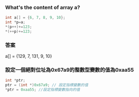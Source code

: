 ### What's the content of array a?
````C
int a[] = {6, 7, 8, 9, 10};
int *p=a;
*(p++)+=123;
*(++p)+=123;
````
### 答案
a[] = {129, 7, 131, 9, 10} 

### 設定一個絕對位址為0x67a9的整數型變數的值為0xaa55
````C
int *ptr;
ptr = (int *)0x67a9; // 設定指標變數的值
*ptr = 0xaa55; //設定指標變數指向的值
````

